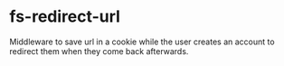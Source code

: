 fs-redirect-url
===============

Middleware to save url in a cookie while the user creates an account to redirect them when they come back afterwards.
